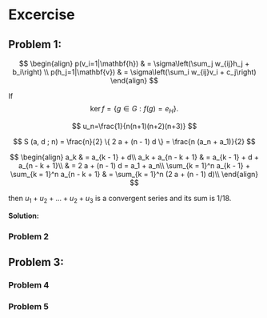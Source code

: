 # Excercise

## Problem 1:

$$
\begin{align}
    p(v_i=1|\mathbf{h}) & = \sigma\left(\sum_j w_{ij}h_j + b_i\right) \\
    p(h_j=1|\mathbf{v}) & = \sigma\left(\sum_i w_{ij}v_i + c_j\right)
\end{align}
$$

If
$$
\begin{equation}
\operatorname{ker} f=\{g\in G:f(g)=e_{H}\}{\mbox{.}}
\end{equation}
$$

$$
u_n=\frac{1}{n(n+1)(n+2)(n+3)}
$$

$$
S (a, d ; n) = \frac{n}{2} \{ 2 a + (n - 1) d \} = \frac{n (a_n +
  a_1)}{2} 
$$

$$
\begin{align}
 a_k & = a_{k - 1} + d\\
 a_k + a_{n - k + 1} & = a_{k - 1} + d + a_{n - k + 1}\\
 & = 2 a + (n - 1) d = a_1 + a_n\\
 \sum_{k = 1}^n a_{k - 1} + \sum_{k = 1}^n a_{n - k + 1} & = \sum_{k
  = 1}^n (2 a + (n - 1) d)\\
\end{align}
$$



then $u_1+u_2+ \ldots+u_2+u_3$  is a convergent series and its sum is 1/18.


**Solution:**


### Problem 2


## Problem 3:


### Problem 4
### Problem 5











